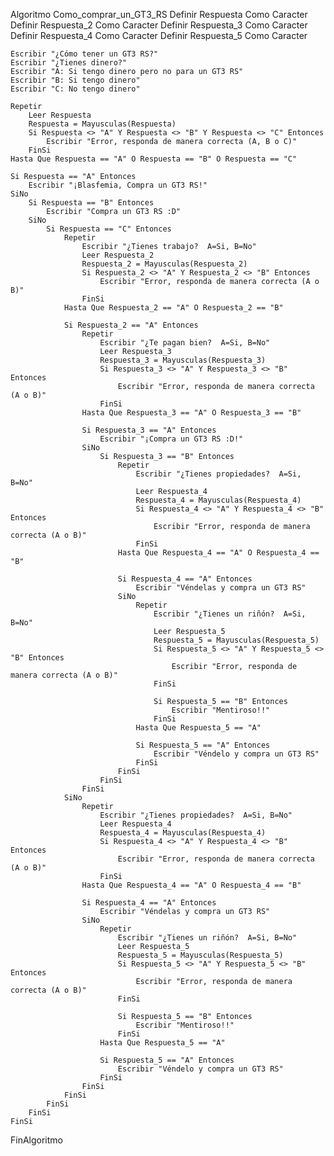 Algoritmo Como_comprar_un_GT3_RS
	Definir Respuesta Como Caracter
	Definir Respuesta_2 Como Caracter
	Definir Respuesta_3 Como Caracter
	Definir Respuesta_4 Como Caracter
	Definir Respuesta_5 Como Caracter
	
	Escribir "¿Cómo tener un GT3 RS?"
	Escribir "¿Tienes dinero?"
	Escribir "A: Si tengo dinero pero no para un GT3 RS"
	Escribir "B: Si tengo dinero"
	Escribir "C: No tengo dinero"
	
	Repetir
		Leer Respuesta
		Respuesta = Mayusculas(Respuesta)
		Si Respuesta <> "A" Y Respuesta <> "B" Y Respuesta <> "C" Entonces
			Escribir "Error, responda de manera correcta (A, B o C)"
		FinSi
	Hasta Que Respuesta == "A" O Respuesta == "B" O Respuesta == "C"
	
	Si Respuesta == "A" Entonces
		Escribir "¡Blasfemia, Compra un GT3 RS!"
	SiNo
		Si Respuesta == "B" Entonces 
			Escribir "Compra un GT3 RS :D"
		SiNo
			Si Respuesta == "C" Entonces
				Repetir
					Escribir "¿Tienes trabajo?  A=Si, B=No"
					Leer Respuesta_2
					Respuesta_2 = Mayusculas(Respuesta_2)
					Si Respuesta_2 <> "A" Y Respuesta_2 <> "B" Entonces
						Escribir "Error, responda de manera correcta (A o B)"
					FinSi
				Hasta Que Respuesta_2 == "A" O Respuesta_2 == "B"
				
				Si Respuesta_2 == "A" Entonces
					Repetir
						Escribir "¿Te pagan bien?  A=Si, B=No"
						Leer Respuesta_3
						Respuesta_3 = Mayusculas(Respuesta_3)
						Si Respuesta_3 <> "A" Y Respuesta_3 <> "B" Entonces
							Escribir "Error, responda de manera correcta (A o B)"
						FinSi
					Hasta Que Respuesta_3 == "A" O Respuesta_3 == "B"
					
					Si Respuesta_3 == "A" Entonces
						Escribir "¡Compra un GT3 RS :D!"
					SiNo
						Si Respuesta_3 == "B" Entonces
							Repetir
								Escribir "¿Tienes propiedades?  A=Si, B=No"
								Leer Respuesta_4
								Respuesta_4 = Mayusculas(Respuesta_4)
								Si Respuesta_4 <> "A" Y Respuesta_4 <> "B" Entonces
									Escribir "Error, responda de manera correcta (A o B)"
								FinSi
							Hasta Que Respuesta_4 == "A" O Respuesta_4 == "B"
							
							Si Respuesta_4 == "A" Entonces
								Escribir "Véndelas y compra un GT3 RS"
							SiNo
								Repetir
									Escribir "¿Tienes un riñón?  A=Si, B=No"
									Leer Respuesta_5
									Respuesta_5 = Mayusculas(Respuesta_5)
									Si Respuesta_5 <> "A" Y Respuesta_5 <> "B" Entonces
										Escribir "Error, responda de manera correcta (A o B)"
									FinSi
									
									Si Respuesta_5 == "B" Entonces
										Escribir "Mentiroso!!"
									FinSi
								Hasta Que Respuesta_5 == "A"
								
								Si Respuesta_5 == "A" Entonces
									Escribir "Véndelo y compra un GT3 RS"
								FinSi
							FinSi
						FinSi
					FinSi
				SiNo
					Repetir
						Escribir "¿Tienes propiedades?  A=Si, B=No"
						Leer Respuesta_4
						Respuesta_4 = Mayusculas(Respuesta_4)
						Si Respuesta_4 <> "A" Y Respuesta_4 <> "B" Entonces
							Escribir "Error, responda de manera correcta (A o B)"
						FinSi
					Hasta Que Respuesta_4 == "A" O Respuesta_4 == "B"
					
					Si Respuesta_4 == "A" Entonces
						Escribir "Véndelas y compra un GT3 RS"
					SiNo
						Repetir
							Escribir "¿Tienes un riñón?  A=Si, B=No"
							Leer Respuesta_5
							Respuesta_5 = Mayusculas(Respuesta_5)
							Si Respuesta_5 <> "A" Y Respuesta_5 <> "B" Entonces
								Escribir "Error, responda de manera correcta (A o B)"
							FinSi
							
							Si Respuesta_5 == "B" Entonces
								Escribir "Mentiroso!!"
							FinSi
						Hasta Que Respuesta_5 == "A"
						
						Si Respuesta_5 == "A" Entonces
							Escribir "Véndelo y compra un GT3 RS"
						FinSi
					FinSi
				FinSi
			FinSi
		FinSi
	FinSi
FinAlgoritmo

